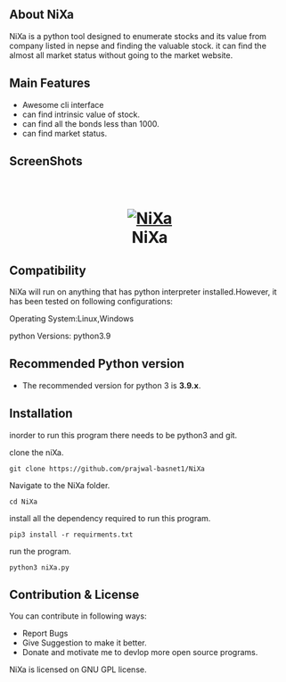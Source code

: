## About NiXa
NiXa is a python tool designed to enumerate stocks and its value from company listed in nepse and finding the valuable stock.
it can find the almost all market status without going to the market website.

## Main Features
- Awesome cli interface
- can find intrinsic value of stock.
- can find all the bonds less than 1000.
- can find market status.

## ScreenShots

<h1 align="center">
  <br>
  <a href="https://github.com/prajwal-basnet1/NiXa"><img src="./images/nixawallpaper.jpg" alt="NiXa"></a>
  <br>
  NiXa
  <br>
</h1>

## Compatibility 
NiXa will run on anything that has python interpreter installed.However, it has been tested on following configurations:

Operating System:Linux,Windows

python Versions: python3.9

## Recommended Python version
* The recommended version for python 3 is **3.9.x**.

## Installation

inorder to run this program 
there needs to be python3 and git.

clone the niXa.
```
git clone https://github.com/prajwal-basnet1/NiXa
```
Navigate to the NiXa folder.
```
cd NiXa
```
install all the dependency required to run this program.
```
pip3 install -r requirments.txt
```
run the program.
```
python3 niXa.py
```

## Contribution & License
You can contribute in following ways:
- Report Bugs
- Give Suggestion to make it better.
- Donate and motivate me to devlop more open source programs.

NiXa is licensed on GNU GPL license.

